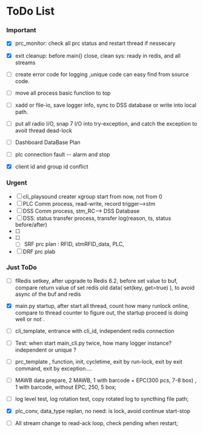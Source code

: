 # ToDo List

### Important

- [x] prc_monitor: check all prc status and restart thread if nessecary

- [x] exit cleanup: before main() close, clean sys: ready in redis, and all streams 

- [ ] create error code for logging ,unique code can easy find from source code.

- [ ] move all process basic function to top

- [ ] xadd or file-io, save logger info, sync to DSS database or write into local path. 

- [ ] put all radio I/O, snap 7 I/O into try-exception, and catch the exception to avoit thread dead-lock

- [ ] Dashboard DataBase Plan

- [ ] plc connection fault -- alarm and stop

- [x] client id and group id conflict

### Urgent

- [ ] cli_playsound creater xgroup start from now, not from 0
- [ ] PLC Comm process, read-write, record trigger-->stm
- [ ] DSS Comm process, stm_RC--> DSS Database
- [ ] DSS: status transfer process, transfer log(reason, ts, status before/after)
- [ ] 
- [ ] - [ ] SRF prc plan :  RFID, stmRFID_data, PLC, 
- [ ] DRF prc plab

### Just ToDo

- [ ] fRedis setkey, after upgrade to Redis 6.2, before set value to buf, compare return value of set redis old data( set(key, get=true) ), to avoid async of the buf and redis

- [x] main.py startup, after start all thread, count how many runlock online, compare to thread counter to figure out, the startup proceed is doing well or not . 

- [ ] cli_template, entrance with cli_id, independent redis connection

- [ ] Test: when start main_cli.py  twice, how many logger instance? independent or unique ?

- [ ] prc_template , function, init, cycletime, exit by run-lock, exit by exit command, exit by exception....

- [ ] MAWB data prepare, 2 MAWB, 1 with barcode + EPC(300 pcs, 7-8 box) , 1 with barcode, without EPC, 250, 5 box; 

- [ ] log level test, log rotation test, copy rotated log to syncthing file path;

- [x] plc_conv, data_type replan, no need: is lock, avoid continue start-stop

- [ ] All stream change to read-ack loop, check pending when restart;
